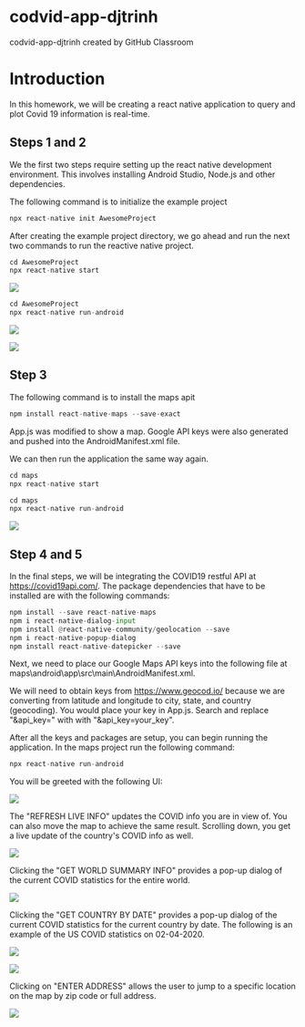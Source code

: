 # codvid-app-djtrinh
codvid-app-djtrinh created by GitHub Classroom

# Introduction
In this homework, we will be creating a react native application to query and plot Covid 19 information is real-time.

## Steps 1 and 2
We the first two steps require setting up the react native development environment. This involves installing Android Studio, Node.js and other
dependencies.

The following command is to initialize the example project

```python
npx react-native init AwesomeProject
```

After creating the example project directory, we go ahead and run the next two commands to run the reactive native project.

```python
cd AwesomeProject
npx react-native start
```

![](imgs/img1.PNG)

```python
cd AwesomeProject
npx react-native run-android
```

![](imgs/img2.PNG)

![](imgs/img3.PNG)

## Step 3

The following command is to install the maps apit

```python
npm install react-native-maps --save-exact
```
App.js was modified to show a map. Google API keys were also generated and pushed into the AndroidManifest.xml file.

We can then run the application the same way again.
```python
cd maps
npx react-native start
```

```python
cd maps
npx react-native run-android
```

![](imgs/img4.PNG)

## Step 4 and 5

In the final steps, we will be integrating the COVID19 restful API at https://covid19api.com/. 
The package dependencies that have to be installed are with the following commands:

```python
npm install --save react-native-maps
npm i react-native-dialog-input
npm install @react-native-community/geolocation --save
npm i react-native-popup-dialog
npm install react-native-datepicker --save
```

Next, we need to place our Google Maps API keys into the following file at
maps\android\app\src\main\AndroidManifest.xml.

We will need to obtain keys from https://www.geocod.io/ because we are converting from latitude and longitude to
city, state, and country (geocoding). You would place your key in App.js. Search and replace "&api_key=" with
with "&api_key=your_key".

After all the keys and packages are setup, you can begin running the application.
In the maps project run the following command:

```python
npx react-native run-android
```

You will be greeted with the following UI:

![](imgs/img5.PNG)

The "REFRESH LIVE INFO" updates the COVID info you are in view of.
You can also move the map to achieve the same result. 
Scrolling down, you get a live update of the country's COVID info as well.

![](imgs/img9.PNG)

Clicking the "GET WORLD SUMMARY INFO" provides a pop-up dialog of the current
COVID statistics for the entire world.

![](imgs/img6.PNG)

Clicking the "GET COUNTRY BY DATE" provides a pop-up dialog of the current
COVID statistics for the current country by date. The following is an example
of the US COVID statistics on 02-04-2020.

![](imgs/img7.PNG)

![](imgs/img8.PNG)

Clicking on "ENTER ADDRESS" allows the user to jump to a specific location
on the map by zip code or full address.

![](imgs/img10.PNG)
